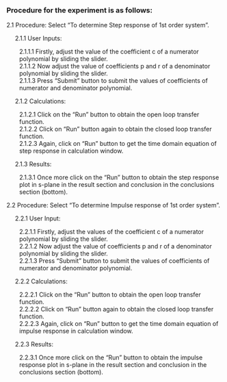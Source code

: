 ### Procedure for the experiment is as follows:

<p style="margin-left:0px;">2.1  Procedure: Select “To determine Step response of 1st order system”.</p>
<p style="margin-left:20px;">2.1.1 User Inputs:</p>
             <p style="margin-left:30px;">2.1.1.1 Firstly, adjust the value of the coefficient c of a numerator polynomial by sliding the
                            slider.<br>
             2.1.1.2 Now adjust the value of coefficients p and r of a denominator polynomial by sliding
                            the slider.<br>
             2.1.1.3 Press “Submit” button to submit the values of coefficients of numerator and 
                           denominator polynomial.</p>

<p style="margin-left:20px;">2.1.2 Calculations:</p>
             <p style="margin-left:30px;">2.1.2.1 Click on the  “Run” button to obtain the open loop transfer function.<br>
             2.1.2.2 Click on  “Run” button again to obtain the closed loop transfer function.<br>
             2.1.2.3 Again, click on  “Run”  button to get the time domain equation of step response in 
                           calculation window.</p>

<p style="margin-left:20px;">2.1.3 Results:</p>
             <p style="margin-left:30px;">2.1.3.1 Once more click on the  “Run”  button to obtain the step response plot in s-plane
                            in the result section and conclusion in the conclusions section (bottom).</p>

<p style="margin-left:0px;">2.2  Procedure: Select “To determine Impulse response of 1st order system”.</p>

<p style="margin-left:20px;">2.2.1 User Input:</p>
             <p style="margin-left:30px;">2.2.1.1 Firstly, adjust the values of the coefficient c of a numerator polynomial by 
                            sliding the slider.<br>
             2.2.1.2 Now adjust the value of coefficients p and r of a denominator polynomial by sliding
                            the slider.<br>
             2.2.1.3 Press  “Submit”  button to submit the values of coefficients of numerator and 
                           denominator polynomial.</p>

<p style="margin-left:20px;">2.2.2 Calculations:</p>
             <p style="margin-left:30px;">2.2.2.1 Click on the  “Run”  button to obtain the open loop transfer function.<br>
             2.2.2.2 Click on  “Run”  button again to obtain the closed loop transfer function.<br>
             2.2.2.3 Again, click on  “Run”  button to get the time domain equation of impulse response in
                           calculation window.</p>

<p style="margin-left:20px;">2.2.3 Results:</p>
             <p style="margin-left:30px;">2.2.3.1 Once more click on the  “Run”  button to obtain the impulse response plot in s-plane
                            in the result section and conclusion in the conclusions section (bottom).</p>
